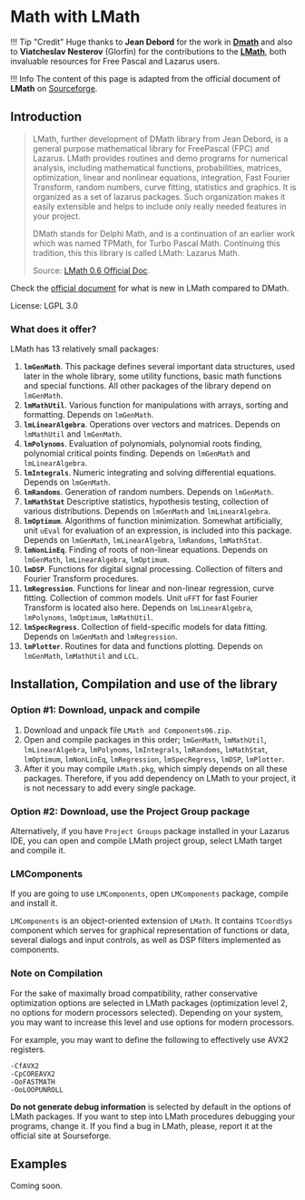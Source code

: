 # Math with LMath

!!! Tip "Credit"
    Huge thanks to **Jean Debord** for the work in [**Dmath**](https://sourceforge.net/projects/dmath/) and also to **Viatcheslav Nesterov** (Glorfin) for the contributions to the [**LMath**](https://sourceforge.net/projects/lmath-library/), both invaluable resources for Free Pascal and Lazarus users.


!!! Info
    The content of this page is adapted from the official document of **LMath** on [Sourceforge](https://sourceforge.net/projects/lmath-library/files/DOC/LMath06/).

## Introduction

> LMath, further development of DMath library from Jean Debord, is a general purpose mathematical library for FreePascal (FPC) and Lazarus. LMath provides routines and demo programs for numerical analysis, including mathematical functions, probabilities, matrices, optimization, linear and nonlinear equations, integration, Fast Fourier Transform, random numbers, curve fitting, statistics and graphics. It is organized as a set of lazarus packages. Such organization makes it easily extensible and helps to include only really needed features in your project. 
> 
> DMath stands for Delphi Math, and is a continuation of an earlier work which was named TPMath, for Turbo Pascal Math. Continuing this tradition, this this
library is called LMath: Lazarus Math.
> 
> Source: [LMath 0.6 Official Doc](https://sourceforge.net/projects/lmath-library/files/DOC/LMath06/).

Check the [official document](https://sourceforge.net/projects/lmath-library/files/DOC/LMath06/) for what is new in LMath compared to DMath.

License: LGPL 3.0

### What does it offer?

LMath has 13 relatively small packages:

1. **`lmGenMath`**. This package defines several important data structures, used later in the whole library, some utility functions, basic math functions and special functions. All other packages of the library depend on `lmGenMath`.
2. **`lmMathUtil`**. Various function for manipulations with arrays, sorting and formatting. Depends on `lmGenMath`.
3. **`lmLinearAlgebra`**. Operations over vectors and matrices. Depends on `lmMathUtil` and `lmGenMath`.
4. **`lmPolynoms`**. Evaluation of polynomials, polynomial roots finding, polynomial critical points finding. Depends on `lmGenMath` and `lmLinearAlgebra`.
5. **`lmIntegrals`**. Numeric integrating and solving differential equations. Depends on `lmGenMath`.
6. **`lmRandoms`**. Generation of random numbers. Depends on `lmGenMath`.
7. **`lmMathStat`** Descriptive statistics, hypothesis testing, collection of various distributions. Depends on `lmGenMath` and `lmLinearAlgebra`.
8. **`lmOptimum`**. Algorithms of function minimization. Somewhat artificially, unit `uEval` for evaluation of an expression, is included into this package. Depends on `lmGenMath`, `lmLinearAlgebra`, `lmRandoms`, `lmMathStat`.
9. **`lmNonLinEq`**. Finding of roots of non-linear equations. Depends on `lmGenMath`, `lmLinearAlgebra`, `lmOptimum`.
10. **`lmDSP`**. Functions for digital signal processing. Collection of filters and Fourier Transform procedures.
11. **`lmRegression`**. Functions for linear and non-linear regression, curve fitting. Collection of common models. Unit `uFFT` for fast Fourier Transform is located also here. Depends on `lmLinearAlgebra`, `lmPolynoms`, `lmOptimum`, `lmMathUtil`.
12. **`lmSpecRegress`**. Collection of field-specific models for data fitting. Depends on `lmGenMath` and `lmRegression`.
13. **`lmPlotter`**. Routines for data and functions plotting. Depends on `lmGenMath`, `lmMathUtil` and `LCL`.


## Installation, Compilation and use of the library

### Option #1: Download, unpack and compile

1. Download and unpack file `LMath and Components06.zip`. 
2. Open and compile packages in this order; `lmGenMath`, `lmMathUtil`, `lmLinearAlgebra`, `lmPolynoms`, `lmIntegrals`, `lmRandoms`, `lmMathStat`, `lmOptimum`, `lmNonLinEq`, `lmRegression`, `lmSpecRegress`, `lmDSP`, `lmPlotter`. 
3. After it you may compile `LMath.pkg`, which simply depends on all these packages. Therefore, if you add dependency on LMath
to your project, it is not necessary to add every single package.

### Option #2: Download, use the Project Group package

Alternatively, if you have `Project Groups` package installed in your Lazarus IDE, you can open and compile LMath project group, select LMath target and compile it.

### LMComponents

If you are going to use `LMComponents`, open `LMComponents` package, compile and install it.

`LMComponents` is an object-oriented extension of `LMath`. It contains `TCoordSys` component which serves for graphical representation of functions or data, several dialogs and input controls, as well as DSP filters implemented as components.

### Note on Compilation

For the sake of maximally broad compatibility, rather conservative optimization options are selected in LMath packages (optimization level 2, no options for modern processors selected). Depending on your system, you may want to increase this level and use options for modern processors. 

For example, you may want to define the following to effectively use AVX2 registers.

```
-CfAVX2
-CpCOREAVX2
-OoFASTMATH
-OoLOOPUNROLL
```

**Do not generate debug information** is selected by default in the options of LMath packages. If you want to step into LMath procedures debugging your programs, change it. If you find a bug in LMath, please, report it at the official site at Sourseforge.

## Examples

Coming soon.